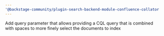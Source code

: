 ```yaml
---
'@backstage-community/plugin-search-backend-module-confluence-collator': patch
---
```


Add query parameter that allows providing a CQL query that is combined with spaces to more finely select the documents to index
